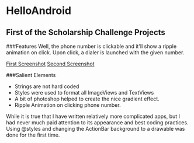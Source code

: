 # HelloAndroid
## First of the Scholarship Challenge Projects


###Features
Well, the phone number is clickable and it'll show a ripple animation on click. Upon click, a dialer is launched with the given number.

[First Screenshot](HelloAndroid1.png) [Second Screenshot](HelloAndroid2.png)

###Salient Elements
- Strings are not hard coded
- Styles were used to format all ImageViews and TextViews
- A bit of photoshop helped to create the nice gradient effect. 
- Ripple Animation on clicking phone number.

While it is true that I have written relatively more complicated apps, but I had never much paid attention to its appearance
and best coding practices. Using @styles and changing the ActionBar background to a drawable was done for the first time.
